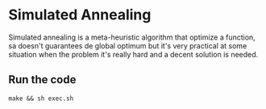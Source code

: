 # Simulated Annealing
Simulated annealing is a meta-heuristic algorithm that optimize a function, sa doesn't guarantees de global optimum but it's very practical at some situation when the problem it's really hard and a decent solution is needed.
## Run the code
```
make && sh exec.sh
```

